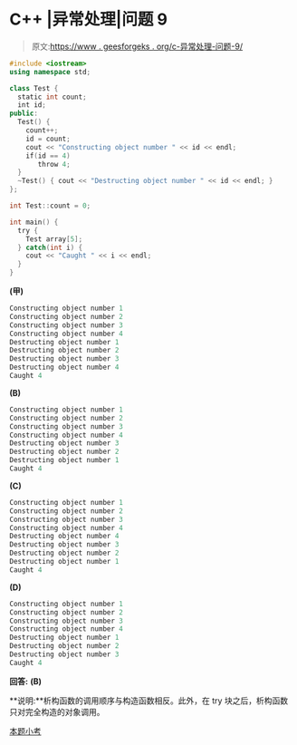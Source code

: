 # C++ |异常处理|问题 9

> 原文:[https://www . geesforgeks . org/c-异常处理-问题-9/](https://www.geeksforgeeks.org/c-exception-handling-question-9/)

```cpp
#include <iostream>
using namespace std;

class Test {
  static int count;
  int id;
public:
  Test() {
    count++;
    id = count;
    cout << "Constructing object number " << id << endl;
    if(id == 4)
       throw 4;
  }
  ~Test() { cout << "Destructing object number " << id << endl; }
};

int Test::count = 0;

int main() {
  try {
    Test array[5];
  } catch(int i) {
    cout << "Caught " << i << endl;
  }
}
```

**(甲)**

```cpp
Constructing object number 1
Constructing object number 2
Constructing object number 3
Constructing object number 4
Destructing object number 1
Destructing object number 2
Destructing object number 3
Destructing object number 4
Caught 4
```

**(B)**

```cpp
Constructing object number 1
Constructing object number 2
Constructing object number 3
Constructing object number 4
Destructing object number 3
Destructing object number 2
Destructing object number 1
Caught 4
```

**(C)**

```cpp
Constructing object number 1
Constructing object number 2
Constructing object number 3
Constructing object number 4
Destructing object number 4
Destructing object number 3
Destructing object number 2
Destructing object number 1
Caught 4
```

**(D)**

```cpp
Constructing object number 1
Constructing object number 2
Constructing object number 3
Constructing object number 4
Destructing object number 1
Destructing object number 2
Destructing object number 3
Caught 4
```

**回答:** **(B)**

**说明:**析构函数的调用顺序与构造函数相反。此外，在 try 块之后，析构函数只对完全构造的对象调用。

[本题小考](https://www.geeksforgeeks.org/quiz-corner-gq/)